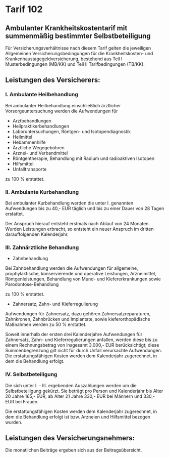# Tarif 102
## Ambulanter Krankheitskostentarif mit summenmäßig bestimmter Selbstbeteiligung

Für Versicherungsverhältnisse nach diesem Tarif gelten die jeweiligen Allgemeinen Versicherungsbedingungen für die Krankheitskosten- und Krankenhaustagegeldversicherung, bestehend aus Teil I Musterbedingungen (MB/KK) und Teil II Tarifbedingungen (TB/KK).

## Leistungen des Versicherers:

### I. Ambulante Heilbehandlung

Bei ambulanter Heilbehandlung einschließlich ärztlicher Vorsorgeuntersuchung werden die Aufwendungen für

* Arztbehandlungen
* Heilpraktikerbehandlungen
* Laboruntersuchungen, Röntgen- und Isotopendiagnostik
* Heilmittel
* Hebammenhilfe
* Ärztliche Wegegebühren
* Arznei- und Verbandmittel
* Röntgentherapie, Behandlung mit Radium und radioaktiven Isotopen
* Hilfsmittel
* Unfalltransporte

zu 100 % erstattet.

### II. Ambulante Kurbehandlung

Bei ambulanter Kurbehandlung werden die unter I. genannten Aufwendungen bis zu 40,- EUR täglich und bis zu einer Dauer von 28 Tagen erstattet.

Der Anspruch hierauf entsteht erstmals nach Ablauf von 24 Monaten. Wurden Leistungen erbracht, so entsteht ein neuer Anspruch im dritten darauffolgenden Kalenderjahr.

### III. Zahnärztliche Behandlung

* Zahnbehandlung

Bei Zahnbehandlung werden die Aufwendungen für allgemeine, prophylaktische, konservierende und operative Leistungen, Arzneimittel, Röntgenleistungen, Behandlung von Mund- und Kiefererkrankungen sowie Parodontose-Behandlung

zu 100 % erstattet.

* Zahnersatz, Zahn- und Kieferregulierung

Aufwendungen für Zahnersatz, dazu gehören Zahnersatzreparaturen, Zahnkronen, Zahnbrücken und Implantate, sowie kieferorthopädische Maßnahmen werden zu 50 % erstattet.

Soweit innerhalb der ersten drei Kalenderjahre Aufwendungen für Zahnersatz, Zahn- und Kieferregulierungen anfallen, werden diese bis zu einem Rechnungsbetrag von insgesamt 3.000,- EUR berücksichtigt; diese Summenbegrenzung gilt nicht für durch Unfall verursachte Aufwendungen. Die erstattungsfähigen Kosten werden dem Kalenderjahr zugerechnet, in dem die Behandlung erfolgt.

### IV. Selbstbeteiligung

Die sich unter I. - III. ergebenden Auszahlungen werden um die Selbstbeteiligung gekürzt. Sie beträgt pro Person und Kalenderjahr bis Alter 20 Jahre 165,- EUR, ab Alter 21 Jahre 330,- EUR bei Männern und 330,- EUR bei Frauen.

Die erstattungsfähigen Kosten werden dem Kalenderjahr zugerechnet, in dem die Behandlung erfolgt ist bzw. Arzneien und Hilfsmittel bezogen wurden.

## Leistungen des Versicherungsnehmers:

Die monatlichen Beiträge ergeben sich aus der Beitragsübersicht.
